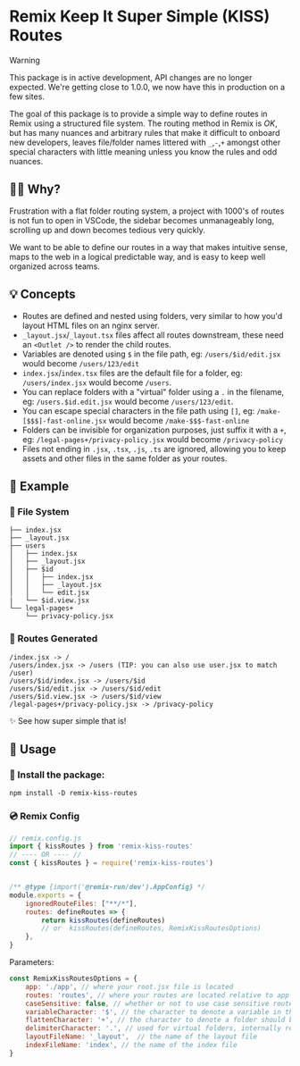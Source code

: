 # Remix Keep It Super Simple (KISS) Routes

> [!WARNING]
> This package is in active development, API changes are no longer expected.
> We're getting close to 1.0.0, we now have this in production on a few sites.

The goal of this package is to provide a simple way to define routes in Remix using a structured file system.
The routing method in Remix is _OK_, but has many nuances and arbitrary rules that make it difficult to onboard new developers, leaves file/folder names littered with `_`,`-`,`+` amongst other special characters with little meaning unless you know the rules and odd nuances.

## 🤷‍♂️ Why?
Frustration with a flat folder routing system, a project with 1000's of routes is not fun to open in VSCode, the sidebar becomes unmanageably long, scrolling up and down becomes tedious very quickly.

We want to be able to define our routes in a way that makes intuitive sense, maps to the web in a logical predictable way, and is easy to keep well organized across teams.

## 💡 Concepts

- Routes are defined and nested using folders, very similar to how you'd layout HTML files on an nginx server.
- `_layout.jsx`/`_layout.tsx` files affect all routes downstream, these need an `<Outlet />` to render the child routes.
- Variables are denoted using `$` in the file path, eg: `/users/$id/edit.jsx` would become `/users/123/edit`
- `index.jsx`/`index.tsx` files are the default file for a folder, eg: `/users/index.jsx` would become `/users`.
- You can replace folders with a "virtual" folder using a `.` in the filename, eg: `/users.$id.edit.jsx` would become `/users/123/edit`.
- You can escape special characters in the file path using `[]`, eg: `/make-[$$$]-fast-online.jsx` would become `/make-$$$-fast-online`
- Folders can be invisible for organization purposes, just suffix it with a `+`, eg: `/legal-pages+/privacy-policy.jsx` would become `/privacy-policy`
- Files not ending in `.jsx`, `.tsx`, `.js`, `.ts` are ignored, allowing you to keep assets and other files in the same folder as your routes.

## 🔮 Example

### 📂 File System
```
├── index.jsx
├── _layout.jsx
├── users
│   ├── index.jsx
│   ├── _layout.jsx
│   ├── $id
│   │   ├── index.jsx
│   │   ├── _layout.jsx
│   │   └── edit.jsx
|   └── $id.view.jsx
└── legal-pages+
    └── privacy-policy.jsx
```

### 🧬 Routes Generated
```
/index.jsx -> /
/users/index.jsx -> /users (TIP: you can also use user.jsx to match /user)
/users/$id/index.jsx -> /users/$id
/users/$id/edit.jsx -> /users/$id/edit
/users/$id.view.jsx -> /users/$id/view
/legal-pages+/privacy-policy.jsx -> /privacy-policy
```
✨ See how super simple that is!

## 🔨 Usage

### 🚀 Install the package:
`npm install -D remix-kiss-routes`

### 💿 Remix Config
```js
// remix.config.js
import { kissRoutes } from 'remix-kiss-routes'
// ---- OR ---- //
const { kissRoutes } = require('remix-kiss-routes')


/** @type {import('@remix-run/dev').AppConfig} */
module.exports = {
    ignoredRouteFiles: ["**/*"],
    routes: defineRoutes => {
        return kissRoutes(defineRoutes)
        // or  kissRoutes(defineRoutes, RemixKissRoutesOptions)
    },
}
```

Parameters:
```js
const RemixKissRoutesOptions = {
    app: './app', // where your root.jsx file is located
    routes: 'routes', // where your routes are located relative to app
    caseSensitive: false, // whether or not to use case sensitive routes
    variableCharacter: '$', // the character to denote a variable in the route path
    flattenCharacter: '+', // the character to denote a folder should be flattened
    delimiterCharacter: '.', // used for virtual folders, internally replaced with '/'
    layoutFileName: '_layout',  // the name of the layout file
    indexFileName: 'index', // the name of the index file
}
```
